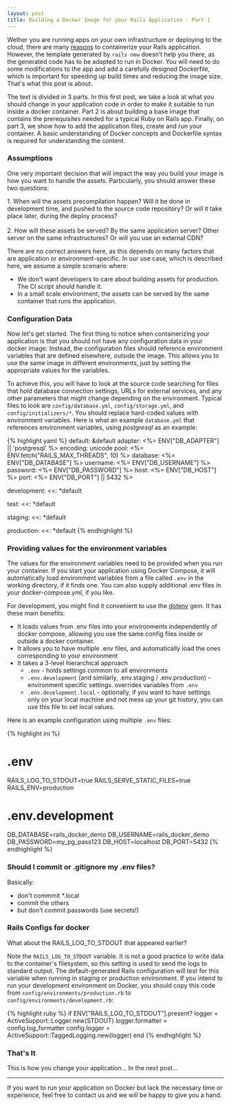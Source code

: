 ```yaml
---
layout: post
title: Building a Docker Image for your Rails Application - Part 1
---
```


Wether you are running apps on your own infrastructure or deploying to the cloud, there are many [reasons](https://www.docker.com/why-docker) to containerize your Rails application. However, the template generated by `rails new` doesn’t help you there, as the generated code has to be adapted to run in Docker. You will need to do some modifications to the app and add a carefully designed Dockerfile, which is important for speeding up build times and reducing the image size. That's what this post is about.

The text is divided in 3 parts. In this first post, we take a look at what you should change in your application code in order to make it suitable to run inside a docker container. Part 2 is about building a base image that contains the prerequisites needed for a typical Ruby on Rails app. Finally, on part 3, we show how to add the application files, create and run your container. A basic understanding of Docker concepts and Dockerfile syntax is required for understanding the content.

### Assumptions

One very important decision that will impact the way you build your image is how you want to handle the assets. Particularly, you should answer these two questions:

<div class="message">
1. When will the assets precompilation happen? Will it be done in development time, and pushed to the source code repository? Or will it take place later, during the deploy process?<br><br>
2. How will these assets be served? By the same application server? Other server on the same infrastructures? Or will you use an external CDN?
</div>

There are no correct answers here, as this depends on many factors that are application or environment-specific. In our use case, which is described here, we assume a simple scenario where:
- We don't want developers to care about building assets for production. The CI script should handle it.
- In a small scale environment, the assets can be served by the same container that runs the application.

<!-- configs -->

### Configuration Data
Now let's get started. The first thing to notice when containerizing your application is that you should not have any configuration data in your docker image. Instead, the configuration files should reference environment variables that are defined elsewhere, outside the image. This allows you to use the same image in different environments, just by setting the appropriate values for the variables.

To achieve this, you will have to look at the source code searching for files that hold database connection settings, URLs for external services, and any other parameters that might change depending on the environment. Typical files to look are `config/database.yml`, `config/storage.yml`, and `config/initializers/*`. You should replace hard-coded values with environment variables. Here is what an example `database.yml` that references environment variables, using *postgresql* as an example:

{% highlight yaml %}
default: &default
  adapter: <%= ENV["DB_ADAPTER"] || 'postgresql' %>
  encoding: unicode
  pool: <%= ENV.fetch("RAILS_MAX_THREADS", 10) %>
  database: <%= ENV["DB_DATABASE"] %>
  username: <%= ENV["DB_USERNAME"] %>
  password: <%= ENV["DB_PASSWORD"] %>
  host: <%= ENV["DB_HOST"] %>
  port: <%= ENV["DB_PORT"] || 5432 %>

development:
  <<: *default

test:
  <<: *default

staging:
  <<: *default

production:
  <<: *default
{% endhighlight %}

### Providing values for the environment variables

The values for the environment variables need to be provided when you run your container. If you start your application using Docker Compose, it will automatically load environment variables from a file called `.env` in the working directory, if it finds one. You can also supply additional .env files in your docker-compose.yml, if you like.

For development, you might find it convenient to use the [dotenv](https://github.com/bkeepers/dotenv) gem. It has these main benefits:
- It loads values from .env files into your environments independently of docker compose, allowing you use the same config files inside or outside a docker container.
- It allows you to have multiple .env files, and automatically load the ones corresponding to your environment
- It takes a 3-level hierarchical approach
  - `.env` - holds settings common to all environments
  - `.env.development` (and similarly, .env.staging / .env.production) - environment specific settings. overrides variables from `.env`
  - `.env.development.local` - optionally, if you want to have settings only on your local machine and not mess up your git history, you can use this file to set local values.

Here is an example configuration using multiple `.env` files:

{% highlight ini %}
# .env
RAILS_LOG_TO_STDOUT=true
RAILS_SERVE_STATIC_FILES=true
RAILS_ENV=production

# .env.development
DB_DATABASE=rails_docker_demo
DB_USERNAME=rails_docker_demo
DB_PASSWORD=my_pg_pass123
DB_HOST=localhost
DB_PORT=5432
{% endhighlight %}

### Should I commit or .gitignore my .env files?

Basically:
- don't commmit *.local
- commit the others
- but don't commit passwords (use secrets!)

### Rails Configs for docker

What about the RAILS_LOG_TO_STDOUT that appeared earlier?

<!-- 

- tirar a parte de copiar a configuracao relativa ao RAILS_LOG_TO_STDOUT
- só explicar por que a variável está ali
- ver se tem mais alguma config que seja relevante

-->

Note the `RAILS_LOG_TO_STDOUT` variable. It is not a good practice to write data to the container's filesystem, so this setting is used to send the logs to standard output. The default-generated Rails configuration will test for this variable when running in staging or production environment. If you intend to run your development environment on Docker, you should copy this code from `config/environments/production.rb` to `config/environments/development.rb`:

{% highlight ruby %}
if ENV["RAILS_LOG_TO_STDOUT"].present?
  logger           = ActiveSupport::Logger.new(STDOUT)
  logger.formatter = config.log_formatter
  config.logger    = ActiveSupport::TaggedLogging.new(logger)
end
{% endhighlight %}

### That's It
This is how you change your application...
In the next post...

---

<div class="message">
If you want to run your application on Docker but lack the necessary time or experience, feel free to contact us and we will be happy to give you a hand.
</div>
